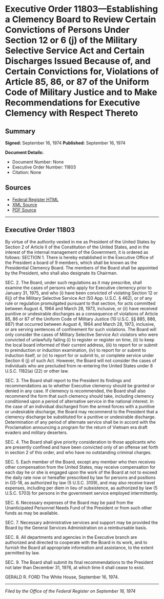 # Executive Order 11803—Establishing a Clemency Board to Review Certain Convictions of Persons Under Section 12 or 6 (j) of the Military Selective Service Act and Certain Discharges Issued Because of, and Certain Convictions for, Violations of Article 85, 86, or 87 of the Uniform Code of Military Justice and to Make Recommendations for Executive Clemency with Respect Thereto

## Summary

**Signed:** September 16, 1974
**Published:** September 16, 1974

**Document Details:**
- Document Number: None
- Executive Order Number: 11803
- Citation: None

## Sources
- [Federal Register HTML](https://www.presidency.ucsb.edu/documents/executive-order-11803-establishing-clemency-board-review-certain-convictions-persons-under)
- [XML Source](None)
- [PDF Source](None)

---

## Executive Order 11803

By virtue of the authority vested in me as President of the United States by Section 2 of Article II of the Constitution of the United States, and in the interest of the internal management of the Government, it is ordered as follows:
SECTION 1. There is hereby established in the Executive Office of the President a board of 9 members, which shall be known as the Presidential Clemency Board. The members of the Board shall be appointed by the President, who shall also designate its Chairman.

SEC. 2. The Board, under such regulations as it may prescribe, shall examine the cases of persons who apply for Executive clemency prior to January 31, 1975, and who (i) have been convicted of violating Section 12 or 6(j) of the Military Selective Service Act (50 App. U.S.C. § 462), or of any rule or regulation promulgated pursuant to that section, for acts committed between August 4, 1964 and March 28, 1973, inclusive, or (ii) have received punitive or undesirable discharges as a consequence of violations of Article 85, 86 or 87 of the Uniform Code of Military Justice (10 U.S.C. §§ 885, 886, 887) that occurred between August 4, 1964 and March 28, 1973, inclusive, or are serving sentences of confinement for such violations. The Board will only consider the cases of Military Selective Service Act violators who were convicted of unlawfully failing (i) to register or register on time, (ii) to keep the local board informed of their current address, (iii) to report for or submit to preinduction or induction examination, (iv) to report for or submit to induction itself, or (v) to report for or submit to, or complete service under Section 6 (j) of such Act. However, the Board will not consider the cases of individuals who are precluded from re-entering the United States under 8 U.S.C. 1182(a) (22) or other law.

SEC. 3. The Board shall report to the President its findings and recommendations as to whether Executive clemency should be granted or denied in any case. If clemency is recommended, the Board shall also recommend the form that such clemency should take, including clemency conditioned upon a period of alternative service in the national interest. In the case of an individual discharged from the armed forces with a punitive or undesirable discharge, the Board may recommend to the President that a clemency discharge be substituted for a punitive or undesirable discharge. Determination of any period of alternate service shall be in accord with the Proclamation announcing a program for the return of Vietnam era draft evaders and military deserters.

SEC. 4. The Board shall give priority consideration to those applicants who are presently confined and have been convicted only of an offense set forth in section 2 of this order, and who have no outstanding criminal charges.

SEC. 5. Each member of the Board, except any member who then receives other compensation from the United States, may receive compensation for each day he or she is engaged upon the work of the Board at not to exceed the daily rate now or hereafter prescribed by law for persons and positions in GS-18, as authorized by law (5 U.S.C. 3109), and may also receive travel expenses, including per diem in lieu of subsistence, as authorized by law (5 U.S.C. 5703) for persons in the government service employed intermittently.

SEC. 6. Necessary expenses of the Board may be paid from the Unanticipated Personnel Needs Fund of the President or from such other funds as may be available.

SEC. 7. Necessary administrative services and support may be provided the Board by the General Services Administration on a reimbursable basis.

SEC. 8. All departments and agencies in the Executive branch are authorized and directed to cooperate with the Board in its work, and to furnish the Board all appropriate information and assistance, to the extent permitted by law.

SEC. 9. The Board shall submit its final recommendations to the President not later than December 31, 1976, at which time it shall cease to exist.

GERALD R. FORD
The White House,
September 16, 1974.

---

*Filed by the Office of the Federal Register on September 16, 1974*
